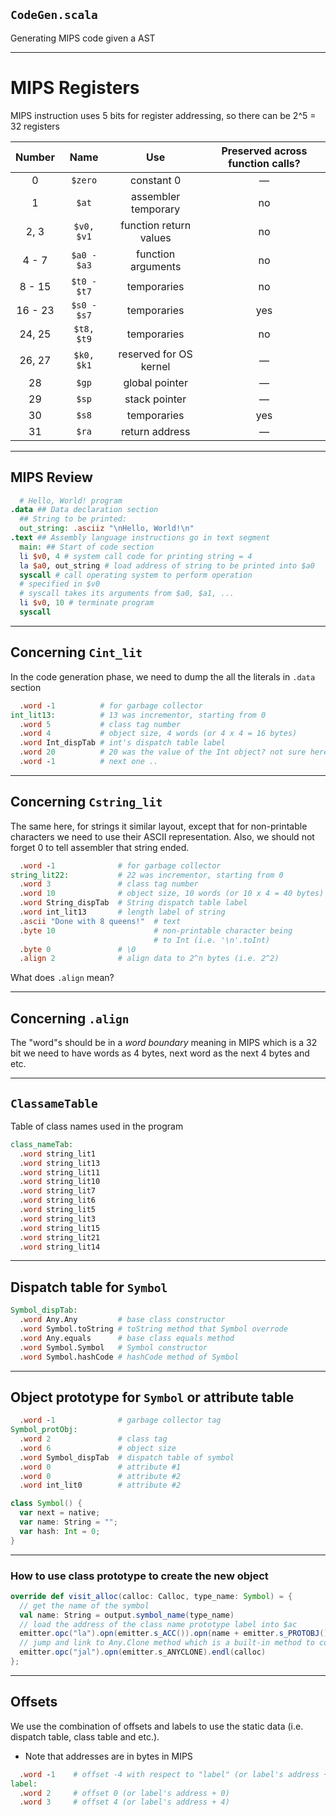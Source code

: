 ## `CodeGen.scala`

Generating MIPS code given a AST

---
# MIPS Registers

MIPS instruction uses 5 bits for register addressing, so there can be 2^5 = 32 registers

| **Number** | **Name** | **Use** | **Preserved across function calls?** |
|:----------:|:--------:|:-------:|:------------------------------------:|
| 0          | `$zero`  | constant 0 | —                                    |
| 1          | `$at`    | assembler temporary | no                                   |
| 2, 3       | `$v0, $v1` | function return values | no                                   |
| 4 - 7      | `$a0 - $a3` | function arguments | no                                   |
| 8 - 15     | `$t0 - $t7` | temporaries | no                                   |
| 16 - 23    | `$s0 - $s7` | temporaries | yes                                  |
| 24, 25     | `$t8, $t9` | temporaries | no                                   |
| 26, 27     | `$k0, $k1` | reserved for OS kernel | —                                    |
| 28         | `$gp`    | global pointer| —                                    |
| 29         | `$sp`    | stack pointer | —                                    |
| 30         | `$s8`    | temporaries | yes                                  |
| 31         | `$ra`    | return address | —                                    |


---
## MIPS Review

```MIPS
  # Hello, World! program
.data ## Data declaration section
  ## String to be printed:
  out_string: .asciiz "\nHello, World!\n"
.text ## Assembly language instructions go in text segment
  main: ## Start of code section
  li $v0, 4 # system call code for printing string = 4
  la $a0, out_string # load address of string to be printed into $a0
  syscall # call operating system to perform operation
  # specified in $v0
  # syscall takes its arguments from $a0, $a1, ...
  li $v0, 10 # terminate program
  syscall
```

---

## Concerning `Cint_lit`

In the code generation phase, we need to dump the all the literals in `.data` section

```MIPS
  .word -1          # for garbage collector
int_lit13:          # 13 was incrementor, starting from 0
  .word 5           # class tag number
  .word 4           # object size, 4 words (or 4 x 4 = 16 bytes)
  .word Int_dispTab # int's dispatch table label
  .word 20          # 20 was the value of the Int object? not sure here
  .word -1          # next one ..
```

---

## Concerning `Cstring_lit`

The same here, for strings it similar layout, except that for non-printable characters
we need to use their ASCII representation. Also, we should not forget 0 to tell assembler that string ended.


```MIPS
  .word -1              # for garbage collector
string_lit22:           # 22 was incrementor, starting from 0
  .word 3               # class tag number
  .word 10              # object size, 10 words (or 10 x 4 = 40 bytes)
  .word String_dispTab  # String dispatch table label
  .word int_lit13       # length label of string
  .ascii "Done with 8 queens!"  # text
  .byte 10                      # non-printable character being
                                # to Int (i.e. '\n'.toInt)
  .byte 0               # \0
  .align 2              # align data to 2^n bytes (i.e. 2^2)
```

What does `.align` mean?

---

## Concerning `.align`

The "word"s should be in a *word boundary* meaning in MIPS which is a 32 bit we need to have words as 4 bytes, next word as the next 4 bytes and etc.

---

## `ClassameTable`

Table of class names used in the program

```MIPS
class_nameTab:
  .word string_lit1
  .word string_lit13
  .word string_lit11
  .word string_lit10
  .word string_lit7
  .word string_lit6
  .word string_lit5
  .word string_lit3
  .word string_lit15
  .word string_lit21
  .word string_lit14
```

---

## Dispatch table for `Symbol`

```MIPS
Symbol_dispTab:
  .word Any.Any         # base class constructor
  .word Symbol.toString # toString method that Symbol overrode
  .word Any.equals      # base class equals method
  .word Symbol.Symbol   # Symbol constructor
  .word Symbol.hashCode # hashCode method of Symbol
```

---

## Object prototype for `Symbol` or attribute table

```MIPS
  .word -1              # garbage collector tag
Symbol_protObj:
  .word 2               # class tag
  .word 6               # object size
  .word Symbol_dispTab  # dispatch table of symbol
  .word 0               # attribute #1
  .word 0               # attribute #2
  .word int_lit0        # attribute #2
```

```scala
class Symbol() {
  var next = native;
  var name: String = ""; 
  var hash: Int = 0;
}
```

---

### How to use class prototype to create the new object

```scala
override def visit_alloc(calloc: Calloc, type_name: Symbol) = {
  // get the name of the symbol
  val name: String = output.symbol_name(type_name)
  // load the address of the class name prototype label into $ac
  emitter.opc("la").opn(emitter.s_ACC()).opn(name + emitter.s_PROTOBJ()).endl(calloc)
  // jump and link to Any.Clone method which is a built-in method to cool runtime
  emitter.opc("jal").opn(emitter.s_ANYCLONE).endl(calloc)
};
```
--- 

## Offsets

We use the combination of offsets and labels to use the static data (i.e. dispatch table, class table and etc.).

- Note that addresses are in bytes in MIPS

```MIPS
  .word -1    # offset -4 with respect to "label" (or label's address + (-4))
label:
  .word 2     # offset 0 (or label's address + 0)
  .word 3     # offset 4 (or label's address + 4)
```
